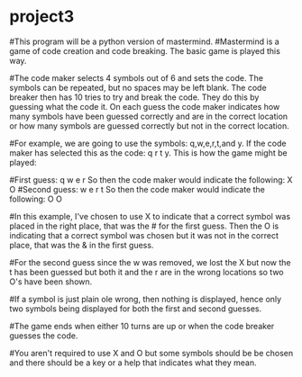 # project3
#This program will be a python version of mastermind.
#Mastermind is a game of code creation and code breaking. The basic game is played this way.

#The code maker selects 4 symbols out of 6 and sets the code. The symbols can be repeated, but no spaces may be left blank. The code breaker then has 10 tries to try and break the code. They do this by guessing what the code it. On each guess the code maker indicates how many symbols have been guessed correctly and are in the correct location or how many symbols are guessed correctly but not in the correct location.

#For example, we are going to use the symbols: q,w,e,r,t,and y. If the code maker has selected this as the code: q r t y. This is how the game might be played:

#First guess: q w e r So then the code maker would indicate the following: X O 
#Second guess: w e r t So then the code maker would indicate the following: O O

#In this example, I've chosen to use X to indicate that a correct symbol was placed in the right place, that was the # for the first guess. Then the O is indicating that a correct symbol was chosen but it was not in the correct place, that was the & in the first guess.

#For the second guess since the w was removed, we lost the X but now the t has been guessed but both it and the r are in the wrong locations so two O's have been shown.

#If a symbol is just plain ole wrong, then nothing is displayed, hence only two symbols being displayed for both the first and second guesses.

#The game ends when either 10 turns are up or when the code breaker guesses the code.

#You aren't required to use X and O but some symbols should be be chosen and there should be a key or a help that indicates what they mean.